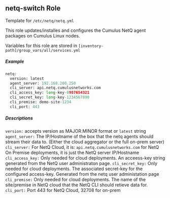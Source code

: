 ## netq-switch Role

Template for `/etc/netq/netq.yml`

This role updates/installes and configures the Cumulus NetQ agent packages on Cumulus Linux nodes. 

Variables for this role are stored in `[inventory-path]/group_vars/all/services.yml`

##### Example 

```python
netq:
  version: latest
  agent_server: 192.168.200.250
  cli_server: api.netq.cumulusnetworks.com
  cli_access_key: long-key-0987654321
  cli_secret_key: long-key-1234567890
  cli_premise: demo-site-1234 
  cli_port: 443
```

##### Descriptions

`version:` accepts version as MAJOR.MINOR format or `latest` string
`agent_server:` The IP/Hostname of the box that the netq agents should stream their data to. (Either the cloud aggregator or the full on-prem server)
`cli_server:` For NetQ Cloud, it is: `api.netq.cumulusnetworks.com` for NetQ On Premise deployments, it is just the NetQ server IP/Hostname
`cli_access_key:` Only needed for cloud deployments. An acceess-key string generated from the NetQ user administraton page.
`cli_secret_key:` Only needed for cloud deployments. The associated secret-key for the configured access-key. Generated from the netq user administation page
`cli_premise:` Only needed for cloud deployments. The name of the site/premise in NetQ cloud that the NetQ CLI should retieve data for.
`cli_port:` Port 443 for NetQ Cloud, 32708 for on-prem

